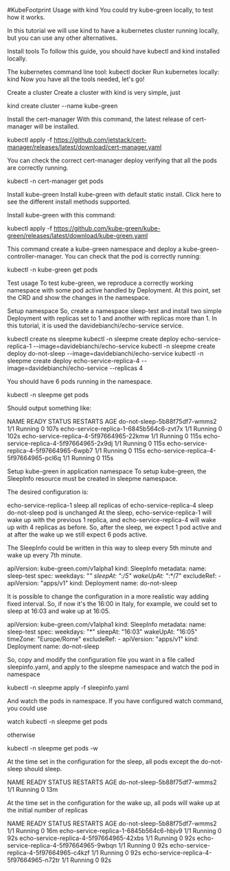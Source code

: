 #KubeFootprint
Usage with kind
You could try kube-green locally, to test how it works.

In this tutorial we will use kind to have a kubernetes cluster running locally, but you can use any other alternatives.

Install tools
To follow this guide, you should have kubectl and kind installed locally.

The kubernetes command line tool: kubectl
docker
Run kubernetes locally: kind
Now you have all the tools needed, let's go!

Create a cluster
Create a cluster with kind is very simple, just

kind create cluster --name kube-green

Install the cert-manager
With this command, the latest release of cert-manager will be installed.

kubectl apply -f https://github.com/jetstack/cert-manager/releases/latest/download/cert-manager.yaml


You can check the correct cert-manager deploy verifying that all the pods are correctly running.

kubectl -n cert-manager get pods

Install kube-green
Install kube-green with default static install. Click here to see the different install methods supported.

Install kube-green with this command:

kubectl apply -f https://github.com/kube-green/kube-green/releases/latest/download/kube-green.yaml


This command create a kube-green namespace and deploy a kube-green-controller-manager. You can check that the pod is correctly running:

kubectl -n kube-green get pods

Test usage
To test kube-green, we reproduce a correctly working namespace with some pod active handled by Deployment. At this point, set the CRD and show the changes in the namespace.

Setup namespace
So, create a namespace sleep-test and install two simple Deployment with replicas set to 1 and another with replicas more than 1. In this tutorial, it is used the davidebianchi/echo-service service.

kubectl create ns sleepme
kubectl -n sleepme create deploy echo-service-replica-1 --image=davidebianchi/echo-service
kubectl -n sleepme create deploy do-not-sleep --image=davidebianchi/echo-service
kubectl -n sleepme create deploy echo-service-replica-4 --image=davidebianchi/echo-service --replicas 4


You should have 6 pods running in the namespace.

kubectl -n sleepme get pods

Should output something like:

NAME                                      READY   STATUS    RESTARTS   AGE
do-not-sleep-5b88f75df7-wmms2             1/1     Running   0          107s
echo-service-replica-1-6845b564c6-zvt7x   1/1     Running   0          102s
echo-service-replica-4-5f97664965-22kmw   1/1     Running   0          115s
echo-service-replica-4-5f97664965-2x9dj   1/1     Running   0          115s
echo-service-replica-4-5f97664965-6wpb7   1/1     Running   0          115s
echo-service-replica-4-5f97664965-pcl6q   1/1     Running   0          115s

Setup kube-green in application namespace
To setup kube-green, the SleepInfo resource must be created in sleepme namespace.

The desired configuration is:

echo-service-replica-1 sleep
all replicas of echo-service-replica-4 sleep
do-not-sleep pod is unchanged
At the sleep, echo-service-replica-1 will wake up with the previous 1 replica, and echo-service-replica-4 will wake up with 4 replicas as before.
So, after the sleep, we expect 1 pod active and at after the wake up we still expect 6 pods active.

The SleepInfo could be written in this way to sleep every 5th minute and wake up every 7th minute.

apiVersion: kube-green.com/v1alpha1
kind: SleepInfo
metadata:
  name: sleep-test
spec:
  weekdays: "*"
  sleepAt: "*:*/5"
  wakeUpAt: "*:*/7"
  excludeRef:
    - apiVersion: "apps/v1"
      kind:       Deployment
      name:       do-not-sleep

It is possible to change the configuration in a more realistic way adding fixed interval. So, if now it's the 16:00 in Italy, for example, we could set to sleep at 16:03 and wake up at 16:05.

apiVersion: kube-green.com/v1alpha1
kind: SleepInfo
metadata:
  name: sleep-test
spec:
  weekdays: "*"
  sleepAt: "16:03"
  wakeUpAt: "16:05"
  timeZone: "Europe/Rome"
  excludeRef:
    - apiVersion: "apps/v1"
      kind:       Deployment
      name:       do-not-sleep

So, copy and modify the configuration file you want in a file called sleepinfo.yaml, and apply to the sleepme namespace and watch the pod in namespace

kubectl -n sleepme apply -f sleepinfo.yaml

And watch the pods in namespace. If you have configured watch command, you could use

watch kubectl -n sleepme get pods

otherwise

kubectl -n sleepme get pods -w

At the time set in the configuration for the sleep, all pods except the do-not-sleep should sleep.

NAME                            READY   STATUS    RESTARTS   AGE
do-not-sleep-5b88f75df7-wmms2   1/1     Running   0          13m

At the time set in the configuration for the wake up, all pods will wake up at the initial number of replicas

NAME                                      READY   STATUS    RESTARTS   AGE
do-not-sleep-5b88f75df7-wmms2             1/1     Running   0          16m
echo-service-replica-1-6845b564c6-hbjv9   1/1     Running   0          92s
echo-service-replica-4-5f97664965-42xbs   1/1     Running   0          92s
echo-service-replica-4-5f97664965-9wbqn   1/1     Running   0          92s
echo-service-replica-4-5f97664965-c4kzf   1/1     Running   0          92s
echo-service-replica-4-5f97664965-n72tr   1/1     Running   0          92s
